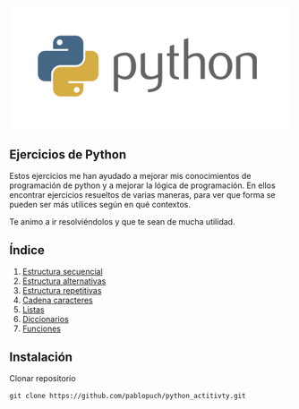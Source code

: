 <p align="center">
    <a href="https://www.python.org/">
        <img src="resources\python.png" alt="python">
    </a>
</p>

## Ejercicios de Python
Estos ejercicios me han ayudado a mejorar mis conocimientos de programación de python y a mejorar la lógica de programación. En ellos encontrar ejercicios resueltos de varias maneras, para ver que forma se pueden ser más utilices según en qué contextos.

Te animo a ir resolviéndolos y que te sean de mucha utilidad.

## Índice
1. [Estructura secuencial](1_estructura_secuencial)
2. [Estructura alternativas](2_estructura_alternativas)
3. [Estructura repetitivas](3_estructura_repetitivas)
4. [Cadena caracteres](4_cadena_caracteres)
5. [Listas](5_listas)
6. [Diccionarios](6_diccionario)
7. [Funciones](7_funciones)

## Instalación

Clonar repositorio

    git clone https://github.com/pablopuch/python_actitivty.git